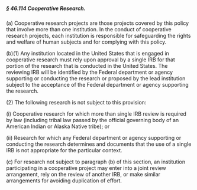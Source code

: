 ##### § 46.114 Cooperative Research. #####

(a) Cooperative research projects are those projects covered by this policy that involve more than one institution. In the conduct of cooperative research projects, each institution is responsible for safeguarding the rights and welfare of human subjects and for complying with this policy.

(b)(1) Any institution located in the United States that is engaged in cooperative research must rely upon approval by a single IRB for that portion of the research that is conducted in the United States. The reviewing IRB will be identified by the Federal department or agency supporting or conducting the research or proposed by the lead institution subject to the acceptance of the Federal department or agency supporting the research.

(2) The following research is not subject to this provision:

(i) Cooperative research for which more than single IRB review is required by law (including tribal law passed by the official governing body of an American Indian or Alaska Native tribe); or

(ii) Research for which any Federal department or agency supporting or conducting the research determines and documents that the use of a single IRB is not appropriate for the particular context.

(c) For research not subject to paragraph (b) of this section, an institution participating in a cooperative project may enter into a joint review arrangement, rely on the review of another IRB, or make similar arrangements for avoiding duplication of effort.